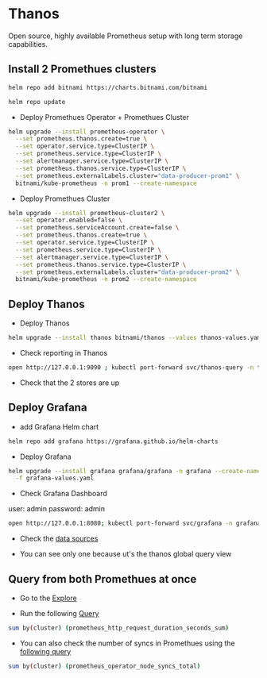 # Thanos

Open source, highly available Prometheus setup with long term storage capabilities.

## Install 2 Promethues clusters

```bash
helm repo add bitnami https://charts.bitnami.com/bitnami
```

```bash
helm repo update
```

- Deploy Promethues Operator + Promethues Cluster

```bash
helm upgrade --install prometheus-operator \
  --set prometheus.thanos.create=true \
  --set operator.service.type=ClusterIP \
  --set prometheus.service.type=ClusterIP \
  --set alertmanager.service.type=ClusterIP \
  --set prometheus.thanos.service.type=ClusterIP \
  --set prometheus.externalLabels.cluster="data-producer-prom1" \
  bitnami/kube-prometheus -n prom1 --create-namespace
```

- Deploy Promethues Cluster

```bash
helm upgrade --install prometheus-cluster2 \
  --set operator.enabled=false \
  --set prometheus.serviceAccount.create=false \
  --set prometheus.thanos.create=true \
  --set operator.service.type=ClusterIP \
  --set prometheus.service.type=ClusterIP \
  --set alertmanager.service.type=ClusterIP \
  --set prometheus.thanos.service.type=ClusterIP \
  --set prometheus.externalLabels.cluster="data-producer-prom2" \
  bitnami/kube-prometheus -n prom2 --create-namespace
```

## Deploy Thanos

- Deploy Thanos

```bash
helm upgrade --install thanos bitnami/thanos --values thanos-values.yaml -n thanos --create-namespace
```

- Check reporting in Thanos

```bash
open http://127.0.0.1:9090 ; kubectl port-forward svc/thanos-query -n thanos 9090:9090
```

- Check that the 2 stores are up

## Deploy Grafana

- add Grafana Helm chart

```bash
helm repo add grafana https://grafana.github.io/helm-charts
```

- Deploy Grafana

``` bash
helm upgrade --install grafana grafana/grafana -n grafana --create-namespace \
  -f grafana-values.yaml
```

- Check Grafana Dashboard

user: admin
password: admin

```bash
open http://127.0.0.1:8080; kubectl port-forward svc/grafana -n grafana 8080:80
```

- Check the [data sources](http://127.0.0.1:8080/connections/datasources)

- You can see only one because ut's the thanos global query view

## Query from both Promethues at once

- Go to the [Explore](http://127.0.0.1:8080/explore)

- Run the following [Query](http://127.0.0.1:8080/explore?schemaVersion=1&panes=%7B%229dS%22:%7B%22datasource%22:%22PBFA97CFB590B2093%22,%22queries%22:%5B%7B%22refId%22:%22A%22,%22expr%22:%22sum%20by%28cluster%29%20%28prometheus_http_request_duration_seconds_sum%29%22,%22range%22:true,%22instant%22:true,%22datasource%22:%7B%22type%22:%22prometheus%22,%22uid%22:%22PBFA97CFB590B2093%22%7D,%22editorMode%22:%22code%22,%22legendFormat%22:%22__auto%22,%22useBackend%22:false,%22disableTextWrap%22:false,%22fullMetaSearch%22:false,%22includeNullMetadata%22:true%7D%5D,%22range%22:%7B%22from%22:%22now-30m%22,%22to%22:%22now%22%7D%7D%7D&orgId=1)

``` bash
sum by(cluster) (prometheus_http_request_duration_seconds_sum)
```

- You can also check the number of syncs in Promethues using the [following query](http://127.0.0.1:8080/explore?schemaVersion=1&panes=%7B%229dS%22:%7B%22datasource%22:%22PBFA97CFB590B2093%22,%22queries%22:%5B%7B%22refId%22:%22A%22,%22expr%22:%22sum%20by%28cluster%29%20%28prometheus_operator_node_syncs_total%29%22,%22range%22:true,%22instant%22:true,%22datasource%22:%7B%22type%22:%22prometheus%22,%22uid%22:%22PBFA97CFB590B2093%22%7D,%22editorMode%22:%22builder%22,%22legendFormat%22:%22__auto%22,%22useBackend%22:false,%22disableTextWrap%22:false,%22fullMetaSearch%22:false,%22includeNullMetadata%22:true%7D%5D,%22range%22:%7B%22from%22:%22now-30m%22,%22to%22:%22now%22%7D%7D%7D&orgId=1)

``` bash
sum by(cluster) (prometheus_operator_node_syncs_total)
```
